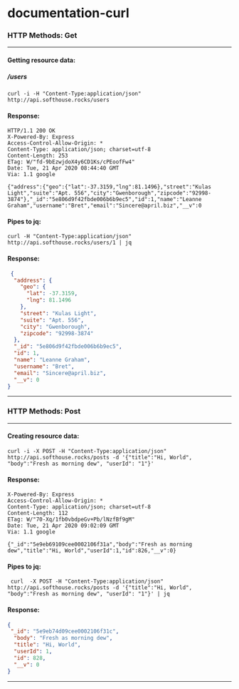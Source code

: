 # documentation-curl

### HTTP Methods: Get
---------------------
#### Getting resource data: 

##### /users
```
curl -i -H "Content-Type:application/json" http://api.softhouse.rocks/users
```

#### Response:
```
HTTP/1.1 200 OK
X-Powered-By: Express
Access-Control-Allow-Origin: *
Content-Type: application/json; charset=utf-8
Content-Length: 253
ETag: W/"fd-9bEzwjdoX4y6CD1Ks/cPEoofFw4"
Date: Tue, 21 Apr 2020 08:44:40 GMT
Via: 1.1 google

{"address":{"geo":{"lat":-37.3159,"lng":81.1496},"street":"Kulas Light","suite":"Apt. 556","city":"Gwenborough","zipcode":"92998-3874"},"_id":"5e806d9f42fbde006b6b9ec5","id":1,"name":"Leanne Graham","username":"Bret","email":"Sincere@april.biz","__v":0
```

#### Pipes to jq:

```
curl -H "Content-Type:application/json" http://api.softhouse.rocks/users/1 | jq
```

#### Response:

```json
 {
  "address": {
    "geo": {
      "lat": -37.3159,
      "lng": 81.1496
    },
    "street": "Kulas Light",
    "suite": "Apt. 556",
    "city": "Gwenborough",
    "zipcode": "92998-3874"
  },
  "_id": "5e806d9f42fbde006b6b9ec5",
  "id": 1,
  "name": "Leanne Graham",
  "username": "Bret",
  "email": "Sincere@april.biz",
  "__v": 0
}
```
---------------------

### HTTP Methods: Post
---------------------
#### Creating resource data: 

```
curl -i -X POST -H "Content-Type:application/json" http://api.softhouse.rocks/posts -d '{"title":"Hi, World", "body":"Fresh as morning dew", "userId": "1"}'
```

#### Response:
```
X-Powered-By: Express
Access-Control-Allow-Origin: *
Content-Type: application/json; charset=utf-8
Content-Length: 112
ETag: W/"70-Xq/1fb0vbdpeGv+Pb/lNzfBf9gM"
Date: Tue, 21 Apr 2020 09:02:09 GMT
Via: 1.1 google

{"_id":"5e9eb69109cee0002106f31a","body":"Fresh as morning dew","title":"Hi, World","userId":1,"id":826,"__v":0}

```

#### Pipes to jq:

```
 curl  -X POST -H "Content-Type:application/json" http://api.softhouse.rocks/posts -d '{"title":"Hi, World", "body":"Fresh as morning dew", "userId": "1"}' | jq

```

#### Response:

```json
{
 "_id": "5e9eb74d09cee0002106f31c",
  "body": "Fresh as morning dew",
  "title": "Hi, World",
  "userId": 1,
  "id": 828,
  "__v": 0
}
```
--------------

